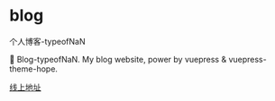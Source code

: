 # blog

个人博客-typeofNaN

:cowboy_hat_face: Blog-typeofNaN. My blog website, power by vuepress & vuepress-theme-hope.

[线上地址](https://typeofNaN.github.io/vuepress-blog/)